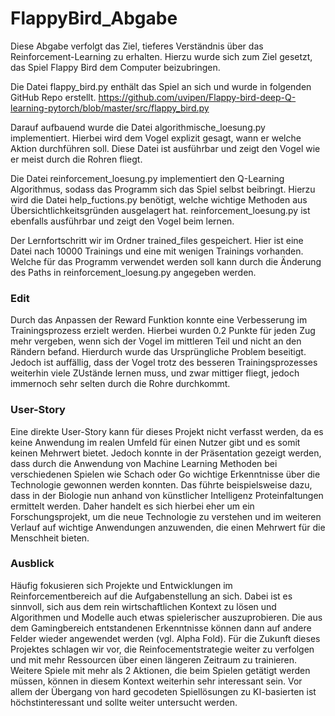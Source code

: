 # FlappyBird_Abgabe
Diese Abgabe verfolgt das Ziel, tieferes Verständnis über das Reinforcement-Learning zu erhalten. 
Hierzu wurde sich zum Ziel gesetzt, das Spiel Flappy Bird dem Computer beizubringen. 

Die Datei flappy_bird.py enthält das Spiel an sich und wurde in folgenden GitHub Repo erstellt.
https://github.com/uvipen/Flappy-bird-deep-Q-learning-pytorch/blob/master/src/flappy_bird.py

Darauf aufbauend wurde die Datei algorithmische_loesung.py implementiert. Hierbei wird dem Vogel explizit gesagt, wann er welche Aktion durchführen soll. 
Diese Datei ist ausführbar und zeigt den Vogel wie er meist durch die Rohren fliegt. 

Die Datei reinforcement_loesung.py implementiert den Q-Learning Algorithmus, sodass das Programm sich das Spiel selbst beibringt. 
Hierzu wird die Datei help_fuctions.py benötigt, welche wichtige Methoden aus Übersichtlichkeitsgründen ausgelagert hat.
reinforcement_loesung.py ist ebenfalls ausführbar und zeigt den Vogel beim lernen. 

Der Lernfortschritt wir im Ordner trained_files gespeichert. Hier ist eine Datei nach 10000 Trainings und eine mit wenigen Trainings vorhanden. 
Welche für das Programm verwendet werden soll kann durch die Änderung des Paths in reinforcement_loesung.py angegeben werden.      

### Edit

Durch das Anpassen der Reward Funktion konnte eine Verbesserung im Trainingsprozess erzielt werden. Hierbei wurden 0.2 Punkte für jeden Zug mehr vergeben, wenn sich der Vogel im mittleren Teil und nicht an den Rändern befand. Hierdurch wurde das Ursprüngliche Problem beseitigt. Jedoch ist auffällig, dass der Vogel trotz des besseren Trainingsprozesses weiterhin viele ZUstände lernen muss, und zwar mittiger fliegt, jedoch immernoch sehr selten durch die Rohre durchkommt. 

### User-Story
Eine direkte User-Story kann für dieses Projekt nicht verfasst werden, da es keine Anwendung im realen Umfeld für einen Nutzer gibt und es somit keinen Mehrwert bietet. Jedoch konnte in der Präsentation gezeigt werden, dass durch die Anwendung von Machine Learning Methoden bei verschiedenen Spielen wie Schach oder Go wichtige Erkenntnisse über die Technologie gewonnen werden konnten. Das führte beispielsweise dazu, dass in der Biologie nun anhand von künstlicher Intelligenz Proteinfaltungen ermittelt werden. Daher handelt es sich hierbei eher um ein Forschungsprojekt, um die neue Technologie zu verstehen und im weiteren Verlauf auf wichtige Anwendungen anzuwenden, die einen Mehrwert für die Menschheit bieten.

### Ausblick
Häufig fokusieren sich Projekte und Entwicklungen im Reinforcementbereich auf die Aufgabenstellung an sich. Dabei ist es sinnvoll, sich aus dem rein wirtschaftlichen Kontext zu lösen und Algorithmen und Modelle auch etwas spielerischer auszuprobieren. Die aus dem Gamingbereich entstandenen Erkenntnisse können dann auf andere Felder wieder angewendet werden (vgl. Alpha Fold).
Für die Zukunft dieses Projektes schlagen wir vor, die Reinfocementstrategie weiter zu verfolgen und mit mehr Ressourcen über einen längeren Zeitraum zu trainieren. Weitere Spiele mit mehr als 2 Aktionen, die beim Spielen getätigt werden müssen, können in diesem Kontext weiterhin sehr interessant sein. Vor allem der Übergang von hard gecodeten Spiellösungen zu KI-basierten ist höchstinteressant und sollte weiter untersucht werden.
